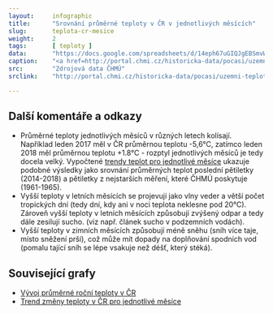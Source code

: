 ```yaml
---
layout:     infographic
title:      "Srovnání průměrné teploty v ČR v jednotlivých měsících"
slug:       teplota-cr-mesice
weight:     2
tags:       [ teploty ]
data:       "https://docs.google.com/spreadsheets/d/14eph67uGIQJgEBSmvWAufdRY49sI3JFq9G9_lH8G7h4/edit?usp=sharing"
caption:    "<a href=http://portal.chmi.cz/historicka-data/pocasi/uzemni-teploty>Zdroj dat: ČHMÚ</a> Srovnání teplot jednotlivých měsíců pětiletky 1961-1965 a 2014-2018. Průměrná roční teplota se od roku 1961 zvýšila o 2 °C, ale oteplení je v různných měsících různé. Největší změny v teplotě jsou v prosinci, lednu, červenci a srpnu."
src:	    "Zdrojová data ČHMÚ"
srclink:    "http://portal.chmi.cz/historicka-data/pocasi/uzemni-teploty"

---
```


## Další komentáře a odkazy

* Průměrné teploty jednotlivých měsíců v různých letech kolísají. Například leden 2017 měl v ČR průměrnou teplotu -5,6°C, zatímco leden 2018 měl průměrnou teplotu +1.8°C - rozptyl jednotlivých měsíců je tedy docela velký. Vypočtené [trendy teplot pro jednotlivé měsíce](/infografiky/trend-teplot-cr) ukazuje podobné výsledky jako srovnání průměrných teplot poslední pětiletky (2014-2018) a pětiletky z nejstarších měření, které ČHMÚ poskytuje (1961-1965).
* Vyšší teploty v letních měsících se projevují jako vlny veder a větší počet tropických dní (tedy dní, kdy ani v noci teplota neklesne pod 20°C). Zároveň vyšší teploty v letních měsících způsobují zvýšený odpar a tedy dále zesilují sucho. (viz např. článek sucho v podzemních vodách).
* Vyšší teploty v zimních měsících způsobují méně sněhu (sníh více taje, místo sněžení prší), což může mít dopady na doplňování spodních vod (pomalu tající sníh se lépe vsakuje než déšť, který stéká).

## Související grafy

* [Vývoj průměrné roční teploty v ČR](/infografiky/teplota-cr)
* [Trend změny teploty v ČR pro jednotlivé měsíce](/infografiky/trend-teplot-cr)
